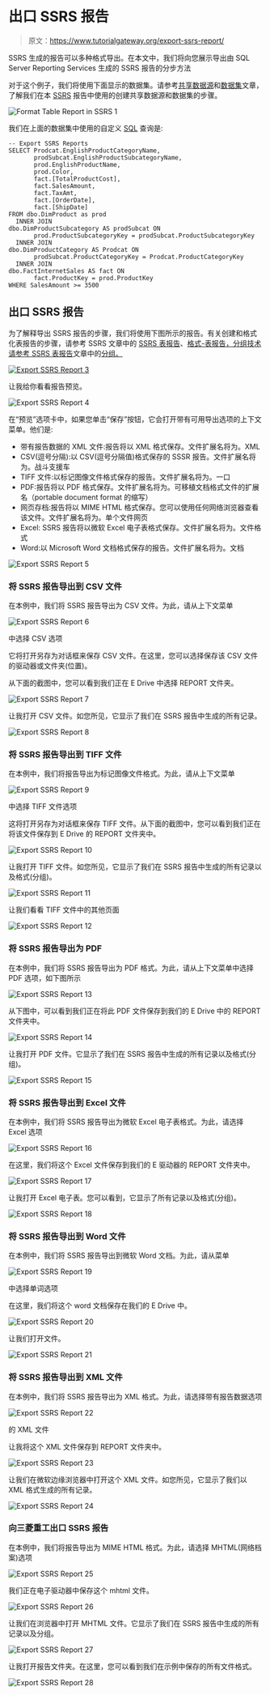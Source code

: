 # 出口 SSRS 报告

> 原文：<https://www.tutorialgateway.org/export-ssrs-report/>

SSRS 生成的报告可以多种格式导出。在本文中，我们将向您展示导出由 SQL Server Reporting Services 生成的 SSRS 报告的分步方法

对于这个例子，我们将使用下面显示的数据集。请参考[共享数据源](https://www.tutorialgateway.org/ssrs-shared-data-source/)和[数据集](https://www.tutorialgateway.org/shared-dataset-in-ssrs/)文章，了解我们在本 [SSRS](https://www.tutorialgateway.org/ssrs/) 报告中使用的创建共享数据源和数据集的步骤。

![Format Table Report in SSRS 1](img/1c9d733f855ad2a12fbaad831af7e2b6.png)

我们在上面的数据集中使用的自定义 [SQL](https://www.tutorialgateway.org/sql/) 查询是:

```
-- Export SSRS Reports
SELECT Prodcat.EnglishProductCategoryName,
       prodSubcat.EnglishProductSubcategoryName,  
       prod.EnglishProductName, 
       prod.Color, 
       fact.[TotalProductCost],
       fact.SalesAmount, 
       fact.TaxAmt,
       fact.[OrderDate],
       fact.[ShipDate] 
FROM dbo.DimProduct as prod 
  INNER JOIN 
dbo.DimProductSubcategory AS prodSubcat ON 
       prod.ProductSubcategoryKey = prodSubcat.ProductSubcategoryKey 
  INNER JOIN  
dbo.DimProductCategory AS Prodcat ON 
       prodSubcat.ProductCategoryKey = Prodcat.ProductCategoryKey 
  INNER JOIN  
dbo.FactInternetSales AS fact ON 
       fact.ProductKey = prod.ProductKey
WHERE SalesAmount >= 3500
```

## 出口 SSRS 报告

为了解释导出 SSRS 报告的步骤，我们将使用下图所示的报告。有关创建和格式化表报告的步骤，请参考 SSRS 文章中的 [SSRS 表报告](https://www.tutorialgateway.org/ssrs-table-report/)、[格式-表报告，分组技术请参考 SSRS 表报告](https://www.tutorialgateway.org/format-table-report-in-ssrs/)文章中的[分组。](https://www.tutorialgateway.org/ssrs-grouping-in-table-reports/)

[![Export SSRS Report 3](img/90dddb955ccb256d1407d4da0ee676dd.png)](https://www.tutorialgateway.org/ssrs-grouping-in-table-reports/)

让我给你看看报告预览。

![Export SSRS Report 4](img/124f45fd4b28225c376016f43989e142.png)

在“预览”选项卡中，如果您单击“保存”按钮，它会打开带有可用导出选项的上下文菜单。他们是:

*   带有报告数据的 XML 文件:报告将以 XML 格式保存。文件扩展名将为。XML
*   CSV(逗号分隔):以 CSV(逗号分隔值)格式保存的 SSSR 报告。文件扩展名将为。战斗支援车
*   TIFF 文件:以标记图像文件格式保存的报告。文件扩展名将为。一口
*   PDF:报告将以 PDF 格式保存。文件扩展名将为。可移植文档格式文件的扩展名（portable document format 的缩写）
*   网页存档:报告将以 MIME HTML 格式保存。您可以使用任何网络浏览器查看该文件。文件扩展名将为。单个文件网页
*   Excel: SSRS 报告将以微软 Excel 电子表格式保存。文件扩展名将为。文件格式
*   Word:以 Microsoft Word 文档格式保存的报告。文件扩展名将为。文档

![Export SSRS Report 5](img/4dfbf4f6c79641d3ed421a8d29e5ab65.png)

### 将 SSRS 报告导出到 CSV 文件

在本例中，我们将 SSRS 报告导出为 CSV 文件。为此，请从上下文菜单

![Export SSRS Report 6](img/79c748be3bf437020e26b38040136f8a.png)

中选择 CSV 选项

它将打开另存为对话框来保存 CSV 文件。在这里，您可以选择保存该 CSV 文件的驱动器或文件夹(位置)。

从下面的截图中，您可以看到我们正在 E Drive 中选择 REPORT 文件夹。

![Export SSRS Report 7](img/878ea13275774c9c33a6405e96725189.png)

让我打开 CSV 文件。如您所见，它显示了我们在 SSRS 报告中生成的所有记录。

![Export SSRS Report 8](img/401f6982c4fd7fdf96c2a05d7a602bad.png)

### 将 SSRS 报告导出到 TIFF 文件

在本例中，我们将报告导出为标记图像文件格式。为此，请从上下文菜单

![Export SSRS Report 9](img/fd7654f707c196cf2a74cfba235d8c2a.png)

中选择 TIFF 文件选项

这将打开另存为对话框来保存 TIFF 文件。从下面的截图中，您可以看到我们正在将该文件保存到 E Drive 的 REPORT 文件夹中。

![Export SSRS Report 10](img/1f5e9077f26fb731cfc46e7a295838ac.png)

让我打开 TIFF 文件。如您所见，它显示了我们在 SSRS 报告中生成的所有记录以及格式(分组)。

![Export SSRS Report 11](img/0c103b6eaae98295d20fc4fc9a8dfffb.png)

让我们看看 TIFF 文件中的其他页面

![Export SSRS Report 12](img/c403be733956ccb91febc8095f3e0a33.png)

### 将 SSRS 报告导出为 PDF

在本例中，我们将 SSRS 报告导出为 PDF 格式。为此，请从上下文菜单中选择 PDF 选项，如下图所示

![Export SSRS Report 13](img/e7c87f9f5164bb742433b9c018e7903d.png)

从下图中，可以看到我们正在将此 PDF 文件保存到我们的 E Drive 中的 REPORT 文件夹中。

![Export SSRS Report 14](img/26cc007370a77ad7d2baa51d27bb8bb1.png)

让我打开 PDF 文件。它显示了我们在 SSRS 报告中生成的所有记录以及格式(分组)。

![Export SSRS Report 15](img/f102fae4e03f571a75e7b47dd4fa6a72.png)

### 将 SSRS 报告导出到 Excel 文件

在本例中，我们将 SSRS 报告导出为微软 Excel 电子表格式。为此，请选择 Excel 选项

![Export SSRS Report 16](img/e5e4f95ba98442e45965d2cb93f47faa.png)

在这里，我们将这个 Excel 文件保存到我们的 E 驱动器的 REPORT 文件夹中。

![Export SSRS Report 17](img/d035030673282fce9b274ce82c54a531.png)

让我打开 Excel 电子表。您可以看到，它显示了所有记录以及格式(分组)。

![Export SSRS Report 18](img/0f98d27a9856de5c6ddb351fe8578342.png)

### 将 SSRS 报告导出到 Word 文件

在本例中，我们将 SSRS 报告导出到微软 Word 文档。为此，请从菜单

![Export SSRS Report 19](img/6ef4dc1250cc54d95625b9171581f644.png)

中选择单词选项

在这里，我们将这个 word 文档保存在我们的 E Drive 中。

![Export SSRS Report 20](img/a81ff8725580b5fd4b277557bce74aa8.png)

让我们打开文件。

![Export SSRS Report 21](img/ce4a72de36ec7869e054dc1e49bc8388.png)

### 将 SSRS 报告导出到 XML 文件

在本例中，我们将 SSRS 报告导出为 XML 格式。为此，请选择带有报告数据选项

![Export SSRS Report 22](img/53918a2f23bdd5b88b850fd69015ac9b.png)

的 XML 文件

让我将这个 XML 文件保存到 REPORT 文件夹中。

![Export SSRS Report 23](img/5d75583d8df1f426187009f33e691c12.png)

让我们在微软边缘浏览器中打开这个 XML 文件。如您所见，它显示了我们以 XML 格式生成的所有记录。

![Export SSRS Report 24](img/5d68b1ed5e2c7b723b69208361f6642f.png)

### 向三菱重工出口 SSRS 报告

在本例中，我们将报告导出为 MIME HTML 格式。为此，请选择 MHTML(网络档案)选项

![Export SSRS Report 25](img/fb5e09870ac8e9f5c1c651ff5a1cfce4.png)

我们正在电子驱动器中保存这个 mhtml 文件。

![Export SSRS Report 26](img/650d66d8501b554995cd18797fa7475b.png)

让我们在浏览器中打开 MHTML 文件。它显示了我们在 SSRS 报告中生成的所有记录以及分组。

![Export SSRS Report 27](img/69e97b14fc55adb375de0464acbeb021.png)

让我打开报告文件夹。在这里，您可以看到我们在示例中保存的所有文件格式。

![Export SSRS Report 28](img/23f10418f931714161bcdb9fc96117d4.png)